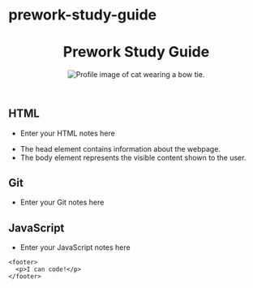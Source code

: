 # prework-study-guide

<!DOCTYPE html>
<html lang="en">
  <head>
    <meta charset="UTF-8" />
    <meta http-equiv="X-UA-Compatible" content="IE=edge" />
    <meta name="viewport" content="width=device-width, initial-scale=1.0" />
    <title>Prework Study Guide</title>
  </head>
  <body>
    <header id="top">
      <h1>Prework Study Guide</h1>
      <img
        src="./assets/bowtie-cat.png"
        alt="Profile image of cat wearing a bow tie."
      />
    </header>
    <main>
      <section class="card" id="html-section">

   </section>

   <section class="card" id="css-section">
<h2>HTML</h2>
     <ul>
       <li>Enter your HTML notes here</li>
     </ul>
   </section>

   <section class="card" id="git-section">
<ul>
     <li>The head element contains information about the webpage.</li>
     <li>The body element represents the visible content shown to the user.</li>
   </ul>
   </section>

   <section class="card" id="javascript-section">
<h2>Git</h2>
     <ul>
       <li>Enter your Git notes here</li>
     </ul>
   </section>
   <section class+"card" id=javascript section">
   <h2>JavaScript</h2>
     <ul>
       <li>Enter your JavaScript notes here</li>
     </ul>
   </section>
    </main>

    <footer>
      <p>I can code!</p>
    </footer>
  </body>
</html>